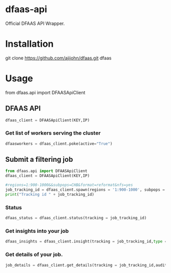 dfaas-api
===========

Official DFAAS API Wrapper.

# Installation
git clone https://github.com/ajijohn/dfaas.git dfaas

# Usage
from dfaas.api import DFAASApiClient

## DFAAS API

```python
dfaas_client = DFAASApiClient(KEY,IP)
```

### Get list of workers serving the cluster
```python
dfaasworkers = dfaas_client.poke(active="True")
```


## Submit a filtering job
```python
from dfaas.api import DFAASApiClient
dfaas_client = DFAASApiClient(KEY,IP)

#regions=1:900-1000&&subpops=CHB&format=reformat&nfs=yes
job_tracking_id = dfaas_client.spawn(regions = '1:900-1000', subpops = 'CHB', format = 'reformat',nfs='yes')
print("Tracking id " + job_tracking_id)
```

### Status
```python
dfaas_status = dfaas_client.status(tracking = job_tracking_id)
```


### Get insights into your job
```python
dfaas_insights = dfaas_client.insight(tracking = job_tracking_id,type = 'throughput')
```

### Get details of your job.
```python
job_details = dfaas_client.get_details(tracking = job_tracking_id,audit = 'True')
```





